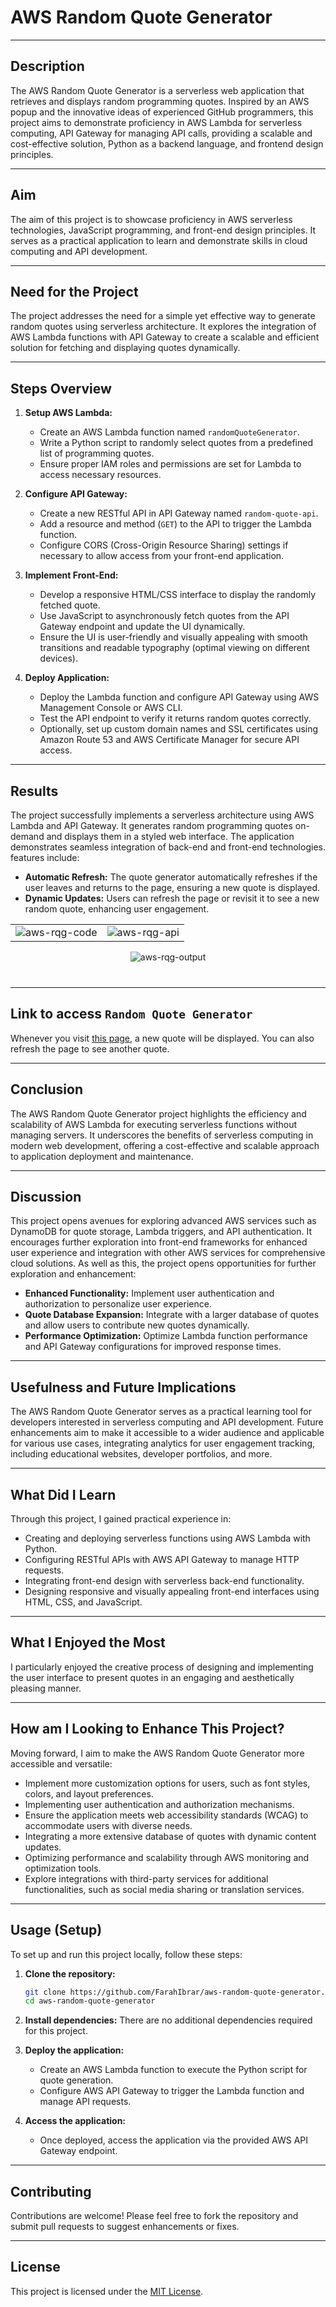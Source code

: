 # AWS Random Quote Generator

---

## Description

The AWS Random Quote Generator is a serverless web application that retrieves and displays random programming quotes. Inspired by an AWS popup and the innovative ideas of experienced GitHub programmers, this project aims to demonstrate proficiency in AWS Lambda for serverless computing, API Gateway for managing API calls, providing a scalable and cost-effective solution, Python as a backend language, and frontend design principles.

---

## Aim

The aim of this project is to showcase proficiency in AWS serverless technologies, JavaScript programming, and front-end design principles. It serves as a practical application to learn and demonstrate skills in cloud computing and API development.

---

## Need for the Project

The project addresses the need for a simple yet effective way to generate random quotes using serverless architecture. It explores the integration of AWS Lambda functions with API Gateway to create a scalable and efficient solution for fetching and displaying quotes dynamically.

---

## Steps Overview

1. **Setup AWS Lambda:**
   - Create an AWS Lambda function named `randomQuoteGenerator`.
   - Write a Python script to randomly select quotes from a predefined list of programming quotes.
   - Ensure proper IAM roles and permissions are set for Lambda to access necessary resources.

2. **Configure API Gateway:**
   - Create a new RESTful API in API Gateway named `random-quote-api`.
   - Add a resource and method (`GET`) to the API to trigger the Lambda function.
   - Configure CORS (Cross-Origin Resource Sharing) settings if necessary to allow access from your front-end application.

3. **Implement Front-End:**
   - Develop a responsive HTML/CSS interface to display the randomly fetched quote.
   - Use JavaScript to asynchronously fetch quotes from the API Gateway endpoint and update the UI dynamically.
   - Ensure the UI is user-friendly and visually appealing with smooth transitions and readable typography (optimal viewing on different devices).

4. **Deploy Application:**
   - Deploy the Lambda function and configure API Gateway using AWS Management Console or AWS CLI.
   - Test the API endpoint to verify it returns random quotes correctly.
   - Optionally, set up custom domain names and SSL certificates using Amazon Route 53 and AWS Certificate Manager for secure API access.

---

## Results

The project successfully implements a serverless architecture using AWS Lambda and API Gateway. It generates random programming quotes on-demand and displays them in a styled web interface. The application demonstrates seamless integration of back-end and front-end technologies. features include:
- **Automatic Refresh:** The quote generator automatically refreshes if the user leaves and returns to the page, ensuring a new quote is displayed.
- **Dynamic Updates:** Users can refresh the page or revisit it to see a new random quote, enhancing user engagement.

<table>
  <tr>
    <td>
      <img src="https://github.com/FarahIbrar/aws-random-quote-generator/blob/main/gifs/aws-rqg-code.gif" alt="aws-rqg-code" />
    </td>
    <td>
      <img src="https://github.com/FarahIbrar/aws-random-quote-generator/blob/main/gifs/aws-rqg-api.gif" alt="aws-rqg-api" />
    </td>
  </tr>
</table>

<div style="text-align: center; margin-bottom: 40px;">
  <img src="https://github.com/FarahIbrar/aws-random-quote-generator/blob/main/gifs/aws-rqg-output.gif" style="width: auto; height: auto;" alt="aws-rqg-output" />
</div>

---

## Link to access `Random Quote Generator`
Whenever you visit [this page](https://brdxxee29g.execute-api.eu-west-2.amazonaws.com/RQG), a new quote will be displayed. You can also refresh the page to see another quote.

---

## Conclusion

The AWS Random Quote Generator project highlights the efficiency and scalability of AWS Lambda for executing serverless functions without managing servers. It underscores the benefits of serverless computing in modern web development, offering a cost-effective and scalable approach to application deployment and maintenance.

---

## Discussion

This project opens avenues for exploring advanced AWS services such as DynamoDB for quote storage, Lambda triggers, and API authentication. It encourages further exploration into front-end frameworks for enhanced user experience and integration with other AWS services for comprehensive cloud solutions. As well as this, the project opens opportunities for further exploration and enhancement:
- **Enhanced Functionality:** Implement user authentication and authorization to personalize user experience.
- **Quote Database Expansion:** Integrate with a larger database of quotes and allow users to contribute new quotes dynamically.
- **Performance Optimization:** Optimize Lambda function performance and API Gateway configurations for improved response times.

---

## Usefulness and Future Implications

The AWS Random Quote Generator serves as a practical learning tool for developers interested in serverless computing and API development. Future enhancements aim to make it accessible to a wider audience and applicable for various use cases,  integrating analytics for user engagement tracking, including educational websites, developer portfolios, and more.

---

## What Did I Learn

Through this project, I gained practical experience in:
- Creating and deploying serverless functions using AWS Lambda with Python.
- Configuring RESTful APIs with AWS API Gateway to manage HTTP requests.
- Integrating front-end design with serverless back-end functionality.
- Designing responsive and visually appealing front-end interfaces using HTML, CSS, and JavaScript.

---

## What I Enjoyed the Most

I particularly enjoyed the creative process of designing and implementing the user interface to present quotes in an engaging and aesthetically pleasing manner.

---

## How am I Looking to Enhance This Project?

Moving forward, I aim to make the AWS Random Quote Generator more accessible and versatile:

- Implement more customization options for users, such as font styles, colors, and layout preferences.
- Implementing user authentication and authorization mechanisms.
- Ensure the application meets web accessibility standards (WCAG) to accommodate users with diverse needs.
- Integrating a more extensive database of quotes with dynamic content updates.
- Optimizing performance and scalability through AWS monitoring and optimization tools.
- Explore integrations with third-party services for additional functionalities, such as social media sharing or translation services.

---

## Usage (Setup)

To set up and run this project locally, follow these steps:

1. **Clone the repository:**
   ```bash
   git clone https://github.com/FarahIbrar/aws-random-quote-generator.git
   cd aws-random-quote-generator
   ```
2. **Install dependencies:**
   There are no additional dependencies required for this project.

3. **Deploy the application:**
   - Create an AWS Lambda function to execute the Python script for quote generation.
   - Configure AWS API Gateway to trigger the Lambda function and manage API requests.

4. **Access the application:**
   - Once deployed, access the application via the provided AWS API Gateway endpoint.
  
---

## Contributing
Contributions are welcome! Please feel free to fork the repository and submit pull requests to suggest enhancements or fixes.

---

## License
This project is licensed under the [MIT License](LICENSE).
